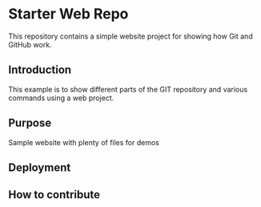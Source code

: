 # Starter Web Repo

This repository contains a simple website project for showing how Git and GitHub work.

## Introduction

This example is to show different parts of the GIT repository and various commands using a web project.

## Purpose

Sample website with plenty of files for demos

## Deployment


## How to contribute

